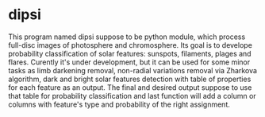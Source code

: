 # dipsi
This program named dipsi suppose to be python module, which process full-disc images of photosphere and chromosphere. Its goal is to develope probability classification of solar features: sunspots, filaments, plages and flares. Curently it's under development, but it can be used for some minor tasks as limb darkening removal, non-radial variations removal via Zharkova algorithm, dark and bright solar features detection with table of properties for each feature as an output. The final and desired output suppose to use that table for probability classification and last function will add a column or columns with feature's type and probability of the right assignment.
